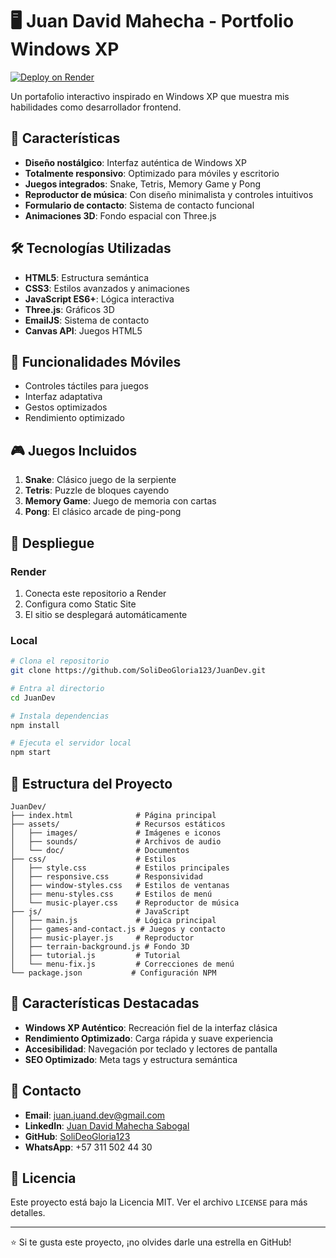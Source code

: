 # 🖥️ Juan David Mahecha - Portfolio Windows XP

[![Deploy on Render](https://render.com/images/deploy-to-render-button.svg)](https://render.com/deploy)

Un portafolio interactivo inspirado en Windows XP que muestra mis habilidades como desarrollador frontend.

## 🚀 Características

- **Diseño nostálgico**: Interfaz auténtica de Windows XP
- **Totalmente responsivo**: Optimizado para móviles y escritorio
- **Juegos integrados**: Snake, Tetris, Memory Game y Pong
- **Reproductor de música**: Con diseño minimalista y controles intuitivos
- **Formulario de contacto**: Sistema de contacto funcional
- **Animaciones 3D**: Fondo espacial con Three.js

## 🛠️ Tecnologías Utilizadas

- **HTML5**: Estructura semántica
- **CSS3**: Estilos avanzados y animaciones
- **JavaScript ES6+**: Lógica interactiva
- **Three.js**: Gráficos 3D
- **EmailJS**: Sistema de contacto
- **Canvas API**: Juegos HTML5

## 📱 Funcionalidades Móviles

- Controles táctiles para juegos
- Interfaz adaptativa
- Gestos optimizados
- Rendimiento optimizado

## 🎮 Juegos Incluidos

1. **Snake**: Clásico juego de la serpiente
2. **Tetris**: Puzzle de bloques cayendo
3. **Memory Game**: Juego de memoria con cartas
4. **Pong**: El clásico arcade de ping-pong

## 🚀 Despliegue

### Render
1. Conecta este repositorio a Render
2. Configura como Static Site
3. El sitio se desplegará automáticamente

### Local
```bash
# Clona el repositorio
git clone https://github.com/SoliDeoGloria123/JuanDev.git

# Entra al directorio
cd JuanDev

# Instala dependencias
npm install

# Ejecuta el servidor local
npm start
```

## 📂 Estructura del Proyecto

```
JuanDev/
├── index.html              # Página principal
├── assets/                 # Recursos estáticos
│   ├── images/             # Imágenes e iconos
│   ├── sounds/             # Archivos de audio
│   └── doc/                # Documentos
├── css/                    # Estilos
│   ├── style.css           # Estilos principales
│   ├── responsive.css      # Responsividad
│   ├── window-styles.css   # Estilos de ventanas
│   ├── menu-styles.css     # Estilos de menú
│   └── music-player.css    # Reproductor de música
├── js/                     # JavaScript
│   ├── main.js             # Lógica principal
│   ├── games-and-contact.js # Juegos y contacto
│   ├── music-player.js     # Reproductor
│   ├── terrain-background.js # Fondo 3D
│   ├── tutorial.js         # Tutorial
│   └── menu-fix.js         # Correcciones de menú
└── package.json           # Configuración NPM
```

## 🌟 Características Destacadas

- **Windows XP Auténtico**: Recreación fiel de la interfaz clásica
- **Rendimiento Optimizado**: Carga rápida y suave experiencia
- **Accesibilidad**: Navegación por teclado y lectores de pantalla
- **SEO Optimizado**: Meta tags y estructura semántica

## 📧 Contacto

- **Email**: juan.juand.dev@gmail.com
- **LinkedIn**: [Juan David Mahecha Sabogal](https://www.linkedin.com/in/juan-david-mahecha-sabogal)
- **GitHub**: [SoliDeoGloria123](https://github.com/SoliDeoGloria123)
- **WhatsApp**: +57 311 502 44 30

## 📄 Licencia

Este proyecto está bajo la Licencia MIT. Ver el archivo `LICENSE` para más detalles.

---

⭐ Si te gusta este proyecto, ¡no olvides darle una estrella en GitHub!